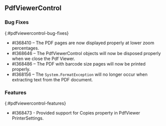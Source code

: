 ## PdfViewerControl

### Bug Fixes
{:#pdfviewercontrol-bug-fixes}
* \#I368410 – The PDF pages are now displayed properly at lower zoom percentages.
* \#I368646 – The PdfViewerControl objects will now be disposed properly when we close the Pdf Viewer.
* \#I368486 – The PDF with barcode size pages will now be printed properly.
* \#I368156 – The `System.FormatException` will no longer occur when extracting text from the PDF document.

### Features
{:#pdfviewercontrol-features}
* \#I368473 - Provided support for Copies property in PdfViewer PrinterSettings.